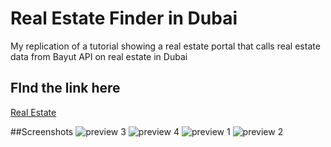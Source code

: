  # Real Estate  Finder in  Dubai
 
 My replication of a tutorial showing a real estate portal that calls real estate data from Bayut API on real estate in Dubai
 
 ## FInd the link here
 [Real Estate](https://dubai-real-estate.netlify.app/)
 
##Screenshots
![preview 3](https://user-images.githubusercontent.com/50581464/222453882-dd25b09b-cce7-46d2-895f-2f6c1f61920d.png)
![preview 4](https://user-images.githubusercontent.com/50581464/222453895-e02f1477-6d3e-4e62-99a6-e5710f4eb887.png)
![preview 1](https://user-images.githubusercontent.com/50581464/222453901-b2f5e031-526e-4699-9a9d-10343fd9f9ab.png)
![preview 2](https://user-images.githubusercontent.com/50581464/222453907-ff2194b7-2f06-4f73-bb46-502a2d05f6f2.png)
